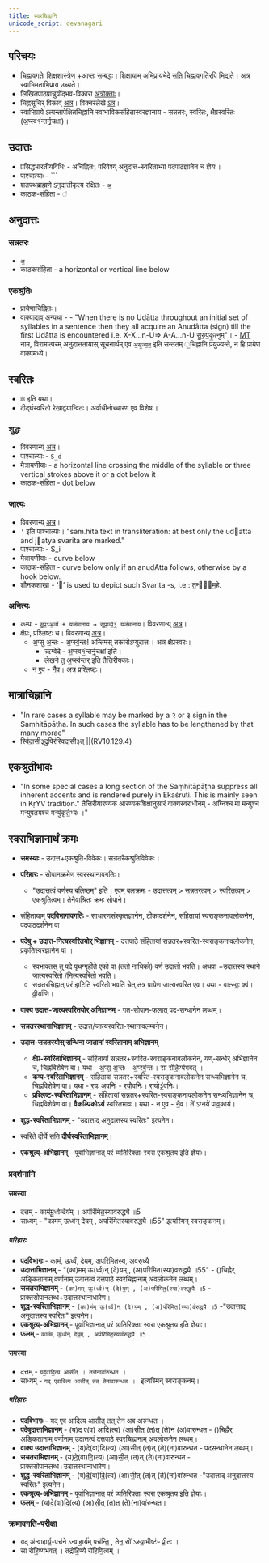 ```yaml
---
title: स्वरचिह्नानि
unicode_script: devanagari
---
```


## परिचयः
- चिह्नावगतेः शिक्षशास्त्रेण +आप्तः सम्बद्धः। शिक्षायाम् अभिप्रायभेदे सति चिह्नावगतिरपि भिद्यते। अत्र स्वाभिमताभिप्राय उच्यते।
- लिखितपाठप्राचुर्योद्भव-विकारा [अत्रोक्ताः](../../svara/)।
- चिह्नसूचिर् विकाव् [अत्र](https://en.wikipedia.org/wiki/Vedic_Extensions)। विक्नरलेखे [ऽत्र](https://archive.org/details/accents_201803/page/n5/mode/2up)।
- स्वाभिप्राये ऽत्यन्तापेक्षितचिह्नानि स्वाभाविकसंहितास्वरज्ञानाय - सन्नतरः, स्वरितः, क्षैप्रस्वरितः (अ॒प्स्व१॒॑न्तर्नृ॒चक्षा॑)।

## उदात्तः
- प्रसिद्धभारतीयविधिः - अचिह्नितः, परिवेश्य् अनुदात्त-स्वरिताभ्यां पदपाठज्ञानेन च ज्ञेयः।
- पाश्चात्याः - `\``
- शतपथब्राह्मणे ऽनुदात्तीकृत्य रक्षितः - `अ॒`
- काठक-संहिता - `॑`

## अनुदात्तः
### सन्नतरः
- `अ॒`
- काठकसंहिता - a horizontal or vertical line below

### एकश्रुतिः
- प्रायेणाचिह्नितः।
- वाक्यादाव् अन्यथा - - "When there is no Udātta throughout an initial set of syllables in a sentence then they all acquire an Anudātta (sign) till the first Udātta is encountered i.e. X-X...n-U=> A-A...n-U सु॒रु॒प॒कृ॒त्नुम्"। - [MT](https://manasataramgini.files.wordpress.com/2008/09/svaras_new.pdf) नाम, विरामात्परम् अनुदात्ततायास् सूचनार्थम् एव `अ॒सृ॒ज्य॒त॒` इति सन्ततम् ॒चिह्नानि प्रयुज्यन्ते, न हि प्रायेण वाक्यमध्ये।

## स्वरितः
- `क॑` इति यथा।
- दीर्द्घस्वरितो रेखाद्वयान्वितः। अर्वाचीनोच्चारण एव विशेषः।

### शुद्धः
- विवरणान्य् [अत्र](../../shixaa/svaraH/svaritaH/prabhedAH/)।
- पाश्चात्याः - `S_d`
- मैत्रायणीयाः - a horizontal line crossing the middle of the syllable
or three vertical strokes above it or a dot below it 
- काठक-संहिता - dot below

### जात्यः
- विवरणान्य् [अत्र](../../shixaa/svaraH/svaritaH/prabhedAH/)।
- `'` इति पाश्चात्याः। "sam.hita text in transliteration: at best only the udatta and jatya svarita are marked."
- पाश्चात्याः - S_i
- मैत्रायणीयाः - curve below
- काठक-संहिता - curve below only if an anudAtta follows, otherwise by a hook below.
- शौनकशाखा - ‘᳡’ is used to depict such Svarita -s, i.e.: त॒न्वा᳡म॒हे. 

### अनित्यः
- कम्पः - `सु॒प्र॒ऽअ॒व्ये॑ + यज॑मानाय → सुप्रा॒व्ये॒३॒॑ यज॑मानाय`। विवरणान्य् [अत्र](../../shixaa/svaraH/svaritaH/kampaH/)।
- क्षैप्रः, प्रश्लिष्टः च।  विवरणान्य् [अत्र](../../shixaa/svaraH/svaritaH/prabhedAH/)।
    - अ॒प्सु अ॒न्तः - अ॒प्स्व॒॑न्तः! अन्तिमस् तकारोऽप्युदात्तः। अत्र क्षैप्रस्वरः। 
        - ऋग्वेदे - अ॒प्स्व१॒॑न्तर्नृ॒चक्षा॑ इति। 
        - लेखने तु अ॒प्स्व॑न्तर् इति तैत्तिरीयकाः।
    - न ए॒व - नै॒॑व। अत्र प्रश्लिष्टः।

## मात्राचिह्नानि
- "In rare cases a syllable may be marked by a २ or ३ sign in the Saṃhitāpāṭha. In such cases the syllable has to be lengthened by that many morae"
- स्वि॑दा॒सी३दु॒पिर॑स्विदासी३त् ||(ṚV10.129.4)

## एकश्रुतीभावः
- "In some special cases a long section of the Saṃhitāpāṭha suppress all inherent accents and is rendered purely in Ekaśruti. This is mainly seen in KṛYV tradition." तैत्तिरीयारण्यक आरण्यकशिक्षानुसारं वाक्यस्वराधीनम् - अग्निश्च मा मन्युश्च मन्युपतयश्च मन्यु॑कृते॒भ्यः ।"

## स्वराभिज्ञानार्थं क्रमः
- **समस्याः** - उदात्त+एकश्रुति-विवेकः। सन्नतरैकश्रुतिविवेकः।
- **परिहारः** - सोपानक्रमेण स्वरस्थानावगतिः।
  - "उदात्तत्वं वर्णस्य बलिष्ठम्" इति। एवम् बलक्रमः - उदात्तत्वम् > सन्नतरत्वम् > स्वरितत्वम् > एकश्रुतित्वम्। तेनैवाश्रितः क्रमः सोपाने।

- संहितायाम् **पदविभागावगतिः** - साधारणसंस्कृतज्ञानेन, टीकादर्शनेन, संहितायां स्वराङ्कनावलोकनेन, पदपाठदर्शनेन वा
- **पदेषु + उदात्त-नित्यस्वरितयोर् भिज्ञानम्** - दत्तपाठे संहितायां सन्नतर+स्वरित-स्वराङ्कनावलोकनेन, प्रकृतिस्वरज्ञानेन वा ।
  - स्वभावतस् तु पदे पृथग्गृहीते एको वा (ततो नाधिको) वर्ण उदात्तो भवति। अथवा +उदात्तस्य स्थाने जात्यस्वरितो /नित्यस्वरितो भवति।
  - सन्नतरचिह्नात् परं झटिति स्वरितो भवति चेत् तत्र प्रायेण जात्यस्वरित एव। यथा - वात्स्यः॒ क्व॑। वी॒र्या॑णि।
- **वाक्य उदात्त-जात्यस्वरितयोर् अभिज्ञानम्** - गत-सोपान-फलात् पद-सन्धानेन लब्धम्।
- **सन्नतरस्थानाभिज्ञानम्** - उदात्त/जात्यस्वरित-स्थानावलम्बनेन।
- **उदात्त-सन्नतरयोस् सन्धिना जातानां स्वरितानाम् अभिज्ञानम्**
    - **क्षैप्र-स्वरिताभिज्ञानम्** - संहितायां सन्नतर+स्वरित-स्वराङ्कनावलोकनेन, यण्-सन्धेर् अभिज्ञानेन च, चिह्नविशेषेण वा। यथा - अ॒प्सु अ॒न्तः - अ॒प्स्व॒॑न्तः। सा रो॑हि॒ण्य॑भवत् ।
    - **कम्प-स्वरिताभिज्ञानम्** - संहितायां सन्नतर+स्वरित-स्वराङ्कनावलोकनेन सन्ध्यभिज्ञानेन च, चिह्नविशेषेण वा। यथा - र॒यः अ॒वनिः॑ - र॒यो॒॑वनिः। रा॒यो३॒॑वनिः।
    - **प्रश्लिष्ट-स्वरिताभिज्ञानम्** - संहितायां सन्नतर+स्वरित-स्वराङ्कनावलोकनेन सन्ध्यभिज्ञानेन च, चिह्नविशेषेण वा। **वैकल्पिकोऽयं** स्वरितभावः। यथा - न ए॒व - नै॒॑व। ते᳚ ऽग्नये॑ पाव॒काय॑।
- **शुद्ध-स्वरिताभिज्ञानम्** - "उदात्ताद् अनुदात्तस्य स्वरितः" इत्यनेन।
- स्वरिते दीर्घे सति **दीर्घस्वरिताभिज्ञानम्**।
- **एकश्रुत्य्-अभिज्ञानम्** - पूर्वाभिज्ञानात् परं व्यतिरिक्ताः स्वरा एकश्रुतय इति ज्ञेयाः।

### प्रदर्शनानि
#### समस्या
- दत्तम् - काम॑मू॒र्ध्वन्देय᳚म् । अप॑रिमित॒स्याव॑रुद्ध्यै ॥5
- साध्यम् - "कामम् ऊर्ध्वन् देयम् , अपरिमितस्यावरुद्ध्यै ॥55" इत्यस्मिन् स्वराङ्कनम्।

##### परिहारः
- **पदविभागः** - कामं, ऊर्ध्वं, देयम्, अपरिमितस्य, अवरु्ध्यै
- **उदात्ताभिज्ञानम्** - "(का)मम् ऊ(र्ध्व)न् (दे)यम् , (अ)परिमित(स्या)वरुद्ध्यै ॥55" - ()चिह्नैर् अङ्कितानाम् वर्णानाम् उदात्तत्वं दत्तपाठे स्वरचिह्नानाम् अवलोकनेन लब्धम्।
- **सन्नतराभिज्ञानम्** - `(का)मम् ऊ॒(र्ध्व)न् (दे)य॒म् , (अ)परिमित॒(स्या)वरुद्ध्यै ॥5` - प्राक्तसोपानलब्ध+उदात्तस्थानाधारेण।
- **शुद्ध-स्वरिताभिज्ञानम्** - `(का)म॑म् ऊ॒(र्ध्व)न् (दे)य॒म् , (अ)प॑रिमित॒(स्या)व॑रुद्ध्यै ॥5`  -"उदात्ताद् अनुदात्तस्य स्वरितः" इत्यनेन।
- **एकश्रुत्य्-अभिज्ञानम्** - पूर्वाभिज्ञानात् परं व्यतिरिक्ताः स्वरा एकश्रुतय इति ज्ञेयाः।
- **फलम्** - `काम॑म् ऊ॒र्ध्वन् देय॒म् , अप॑रिमित॒स्याव॑रुद्ध्यै ॥5`

#### समस्या
- दत्तम् - `यदे॒वादि॒त्य आसी᳚त् । तत्तेनावा॑रुन्धत ।`
- साध्यम् - `यद् एवादित्य आसीत् तत् तेनावारुन्धत । ` इत्यस्मिन् स्वराङ्कनम्।

##### परिहारः
- **पदविभागः** - यद् एव आदित्य आसीत् तत् तेन अव अरुन्धत ।
- **पदेषूदात्ताभिज्ञानम्** - (य)द्  ए(व) आदि(त्य) (आ)सीत् (त)त् (ते)न (अ)वारुन्धत - ()चिह्नैर् अङ्कितानाम् वर्णानाम् उदात्तत्वं दत्तपाठे स्वरचिह्नानाम् अवलोकनेन लब्धम्।
- **वाक्य उदात्ताभिज्ञानम्** -  (य)दे(वा)दि(त्य) (आ)सीत् (त)त् (ते)(ना)वारुन्धत - पदसन्धानेन लब्धम्।
- **सन्नतराभिज्ञानम्** - (य)दे॒(वा)दि॒(त्य) (आ)सी॒त् (त)त् (ते)(ना)वारुन्धत - प्राक्तसोपानलब्ध+उदात्तस्थानाधारेण।
- **शुद्ध-स्वरिताभिज्ञानम्** -  (य)दे॒(वा)दि॒(त्य) (आ)सी॒त् (त)त् (ते)(ना)वा॑रुन्धत  -"उदात्ताद् अनुदात्तस्य स्वरितः" इत्यनेन।
- **एकश्रुत्य्-अभिज्ञानम्** - पूर्वाभिज्ञानात् परं व्यतिरिक्ताः स्वरा एकश्रुतय इति ज्ञेयाः।
- **फलम्** - (य)दे॒(वा)दि॒(त्य) (आ)सी॒त् (त)त् (ते)(ना)वा॑रुन्धत।

### क्रमावगति-परीक्षा
- यद् अ॑न्वाहार्य॒-पच॑ने ऽन्वाहा॒र्य॑म् पच॑न्ति॒ , तेन॒ सो᳚ ऽस्या॒भीष्ट॑ᳶ प्री॒तः । 
- सा रो॑हि॒ण्य॑भवत् । तद्रो॑हि॒ण्यै रो॑हिणि॒त्वम् ।

